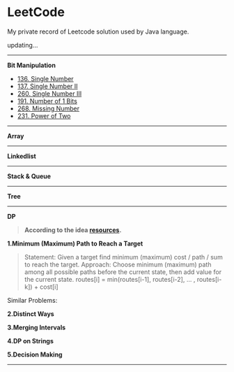 # LeetCode
My private record of Leetcode solution used by Java language.

updating...

* * * 

**Bit Manipulation**

* [136. Single Number](https://github.com/Woodyiiiiiii/LeetCode/issues/2)
* [137. Single Number II](https://github.com/Woodyiiiiiii/LeetCode/issues/3)
* [260. Single Number III](https://github.com/Woodyiiiiiii/LeetCode/issues/4)
* [191. Number of 1 Bits](https://github.com/Woodyiiiiiii/LeetCode/issues/4)
* [268. Missing Number](https://github.com/Woodyiiiiiii/LeetCode/issues/6)
* [231. Power of Two](https://github.com/Woodyiiiiiii/LeetCode/issues/7)

* * *

**Array**


* * *

**Linkedlist**


* * *

**Stack & Queue**


* * *

**Tree**


* * *

**DP**

>**According to the idea [resources](https://leetcode.com/discuss/general-discussion/458695/dynamic-programming-patterns#Minimum-(Maximum)-Path-to-Reach-a-Target).**


**1.Minimum (Maximum) Path to Reach a Target**

>Statement: Given a target find minimum (maximum) cost / path / sum to reach the target.
>Approach: Choose minimum (maximum) path among all possible paths before the current state, then add value for the current state.
>routes[i] = min(routes[i-1], routes[i-2], ... , routes[i-k]) + cost[i]

Similar Problems:


**2.Distinct Ways**


**3.Merging Intervals**


**4.DP on Strings**


**5.Decision Making**



* * *
